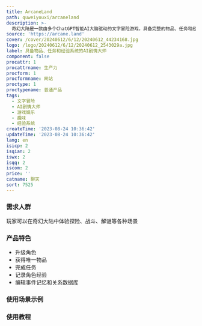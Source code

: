 ```yaml
---
title: ArcaneLand
path: quweiyouxi/arcaneland
description: >-
  奇幻大陆是一款由多个ChatGPT智能AI大脑驱动的文字冒险游戏，具备完整的物品、任务和经验系统。玩家可以通过与AI互动，升级角色、获得物品、完成任务，并在游戏中体验丰富的剧情。定价：免费试玩。
source: 'https://arcane.land'
cover: /cover/20240612/6/12/20240612_44234168.jpg
logo: /logo/20240612/6/12/20240612_2543029a.jpg
label: 具备物品、任务和经验系统的AI剧情大师
component: false
procattr: 1
procattrname: 生产力
procform: 1
procformname: 网站
proctype: 1
proctypename: 普通产品
tags:
  - 文字冒险
  - AI剧情大师
  - 游戏娱乐
  - 趣味
  - 经验系统
createTime: '2023-08-24 10:36:42'
updateTime: '2023-08-24 10:36:42'
lang: en
isicp: 2
isqian: 2
iswx: 2
isqq: 2
iscom: 2
price: ''
catname: 聊天
sort: 7525
---
```




### 需求人群
玩家可以在奇幻大陆中体验探险、战斗、解谜等各种场景

### 产品特色
- 升级角色
- 获得唯一物品
- 完成任务
- 记录角色经验
- 编辑事件记忆和关系数据库

### 使用场景示例


### 使用教程


  
